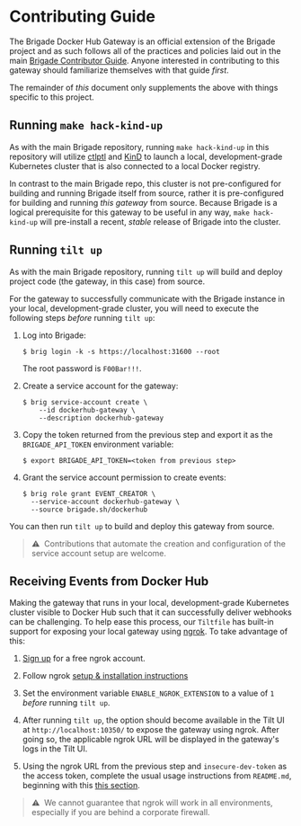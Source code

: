 # Contributing Guide

The Brigade Docker Hub Gateway is an official extension of the Brigade project
and as such follows all of the practices and policies laid out in the main
[Brigade Contributor Guide](https://docs.brigade.sh/topics/contributor-guide/).
Anyone interested in contributing to this gateway should familiarize themselves
with that guide _first_.

The remainder of _this_ document only supplements the above with things specific
to this project.

## Running `make hack-kind-up`

As with the main Brigade repository, running `make hack-kind-up` in this
repository will utilize [ctlptl](https://github.com/tilt-dev/ctlptl) and
[KinD](https://kind.sigs.k8s.io/) to launch a local, development-grade
Kubernetes cluster that is also connected to a local Docker registry.

In contrast to the main Brigade repo, this cluster is not pre-configured for
building and running Brigade itself from source, rather it is pre-configured for
building and running _this gateway_ from source. Because Brigade is a logical
prerequisite for this gateway to be useful in any way, `make hack-kind-up` will
pre-install a recent, _stable_ release of Brigade into the cluster.

## Running `tilt up`

As with the main Brigade repository, running `tilt up` will build and deploy
project code (the gateway, in this case) from source.

For the gateway to successfully communicate with the Brigade instance in your
local, development-grade cluster, you will need to execute the following steps
_before_ running `tilt up`:

1. Log into Brigade:

   ```shell
   $ brig login -k -s https://localhost:31600 --root
   ```

   The root password is `F00Bar!!!`.

1. Create a service account for the gateway:

   ```shell
   $ brig service-account create \
       --id dockerhub-gateway \
       --description dockerhub-gateway
   ```

1. Copy the token returned from the previous step and export it as the
   `BRIGADE_API_TOKEN` environment variable:

   ```shell
   $ export BRIGADE_API_TOKEN=<token from previous step>
   ```

1. Grant the service account permission to create events:

   ```shell
   $ brig role grant EVENT_CREATOR \
     --service-account dockerhub-gateway \
     --source brigade.sh/dockerhub
   ```

You can then run `tilt up` to build and deploy this gateway from source.

> ⚠️&nbsp;&nbsp;Contributions that automate the creation and configuration of
> the service account setup are welcome.

## Receiving Events from Docker Hub

Making the gateway that runs in your local, development-grade Kubernetes cluster
visible to Docker Hub such that it can successfully deliver webhooks can be
challenging. To help ease this process, our `Tiltfile` has built-in support for
exposing your local gateway using [ngrok](https://ngrok.com/). To take advantage
of this:

1. [Sign up](https://dashboard.ngrok.com/signup) for a free ngrok account.

1. Follow ngrok
   [setup & installation instructions](https://dashboard.ngrok.com/get-started/setup)

1. Set the environment variable `ENABLE_NGROK_EXTENSION` to a value of `1`
   _before_ running `tilt up`.

1. After running `tilt up`, the option should become available in the Tilt UI at
  `http://localhost:10350/` to expose the gateway using ngrok. After going so,
   the applicable ngrok URL will be displayed in the gateway's logs in the Tilt
   UI.

1. Using the ngrok URL from the previous step and `insecure-dev-token` as the
   access token, complete the usual usage instructions from `README.md`,
   beginning with this
   [this section](./README.md#4-create-webhooks).

> ⚠️&nbsp;&nbsp;We cannot guarantee that ngrok will work in all environments,
> especially if you are behind a corporate firewall.

